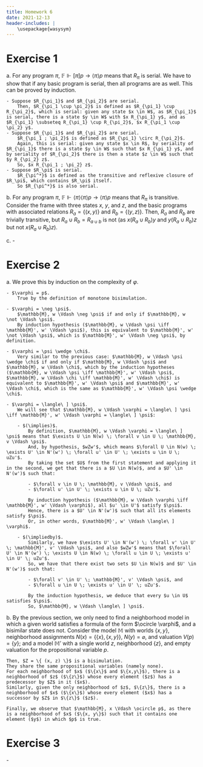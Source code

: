 ```yaml
---
title: Homework 6
date: 2021-12-13
header-includes: |
    \usepackage{wasysym}
---
```


# Exercise 1

a. For any program $\pi$, $\mathbb{F} \Vdash [\pi] p \rightarrow \langle \pi \rangle p$ means that $R_\pi$ is serial.
    We have to show that if any basic program is serial, then all programs are as well.
    This can be proved by induction.

    - Suppose $R_{\pi_1}$ and $R_{\pi_2}$ are serial.
        Then, $R_{\pi_1 \cup \pi_2}$ is defined as $R_{\pi_1} \cup R_{\pi_2}$, which is serial: given any state $x \in W$, as $R_{\pi_1}$ is serial, there is a state $y \in W$ with $x R_{\pi_1} y$, and as $R_{\pi_1} \subseteq R_{\pi_1} \cup R_{\pi_2}$, $x R_{\pi_1 \cup \pi_2} y$.
    - Suppose $R_{\pi_1}$ and $R_{\pi_2}$ are serial.
        $R_{\pi_1 ; \pi_2}$ is defined as $R_{\pi_1} \circ R_{\pi_2}$.
        Again, this is serial: given any state $x \in R$, by seriality of $R_{\pi_1}$ there is a state $y \in W$ such that $x R_{\pi_1} y$, and by seriality of $R_{\pi_2}$ there is then a state $z \in W$ such that $y R_{\pi_2} z$.
        So, $x R_{\pi_1 ; \pi_2} z$.
    - Suppose $R_\pi$ is serial.
        $R_{\pi^*}$ is defined as the transitive and reflexive closure of $R_\pi$, which contains $R_\pi$ itself.
        So $R_{\pi^*}$ is also serial.

b. For any program $\pi$, $\mathbb{F} \Vdash \langle \pi \rangle \langle \pi \rangle p \rightarrow \langle \pi \rangle p$ means that $R_\pi$ is transitive.
    Consider the frame with three states $x$, $y$, and $z$, and the basic programs with associated relations $R_a = \{ (x, y) \}$ and $R_b = \{ (y, z) \}$.
    Then, $R_a$ and $R_b$ are trivially transitive, but $R_a \cup R_b = R_{a \cup b}$ is not (as $x(R_a \cup R_b)y$ and $y(R_a \cup R_b)z$ but not $x(R_a \cup R_b)z$).

c. \-

# Exercise 2

a. We prove this by induction on the complexity of $\varphi$.

    - $\varphi = p$.
        True by the definition of monotone bisimulation.

    - $\varphi = \neg \psi$.
        $\mathbb{M}, w \Vdash \neg \psi$ if and only if $\mathbb{M}, w \not \Vdash \psi$.
        By induction hypothesis ($\mathbb{M}, w \Vdash \psi \iff \mathbb{M}', w' \Vdash \psi$), this is equivalent to $\mathbb{M}', w' \not \Vdash \psi$, which is $\mathbb{M}', w' \Vdash \neg \psi$, by definition.

    - $\varphi = \psi \wedge \chi$.
        Very similar to the previous case: $\mathbb{M}, w \Vdash \psi \wedge \chi$ if and only if $\mathbb{M}, w \Vdash \psi$ and $\mathbb{M}, w \Vdash \chi$, which by the induction hypotheses ($\mathbb{M}, w \Vdash \psi \iff \mathbb{M}', w' \Vdash \psi$, $\mathbb{M}, w \Vdash \chi \iff \mathbb{M}', w' \Vdash \chi$) is equivalent to $\mathbb{M}', w' \Vdash \psi$ and $\mathbb{M}', w' \Vdash \chi$, which is the same as $\mathbb{M}', w' \Vdash \psi \wedge \chi$.

    - $\varphi = \langle\ ] \psi$.
        We will see that $\mathbb{M}, w \Vdash \varphi = \langle\ ] \psi \iff \mathbb{M}', w' \Vdash \varphi = \langle\ ] \psi$:

        - $(\implies)$.
            By definition, $\mathbb{M}, w \Vdash \varphi = \langle\ ] \psi$ means that $\exists U \in N(w) \; \forall v \in U \; \mathbb{M}, v \Vdash \psi$.
            And, by hypothesis, $wZw'$, which means $\forall U \in N(w) \; \exists U' \in N'(w') \; \forall u' \in U' \; \exists u \in U \; uZu'$.
            By taking the set $U$ from the first statement and applying it in the second, we get that there is a $U \in N(w)$, and a $U' \in N'(w')$ such that:

            - $\forall v \in U \; \mathbb{M}, v \Vdash \psi$, and
            - $\forall u' \in U' \; \exists u \in U \; uZu'$.

            By induction hypothesis ($\mathbb{M}, w \Vdash \varphi \iff \mathbb{M}', w' \Vdash \varphi$), all $u' \in U'$ satisfy $\psi$.
            Hence, there is a $U' \in N'(w')$ such that all its elements satisfy $\psi$.
            Or, in other words, $\mathbb{M}', w' \Vdash \langle\ ] \varphi$.

        - $(\impliedby)$.
            Similarly, we have $\exists U' \in N'(w') \; \forall v' \in U' \; \mathbb{M}', v' \Vdash \psi$, and also $wZw'$ means that $\forall U' \in N'(w') \; \exists U \in N(w) \; \forall u \in U \; \exists u' \in U' \; uZu'$.
            So, we have that there exist two sets $U \in N(w)$ and $U' \in N'(w')$ such that:

            - $\forall v' \in U' \; \mathbb{M}', v' \Vdash \psi$, and
            - $\forall u \in U \; \exists u' \in U' \; uZu'$.

            By the induction hypothesis, we deduce that every $u \in U$ satisfies $\psi$.
            So, $\mathbb{M}, w \Vdash \langle\ ] \psi$.

b. By the previous section, we only need to find a neighborhood model in which a given world satisfies a formula of the form $\ocircle \varphi$, and a bisimilar state does not.
    Consider the model $\mathbb{M}$ with worlds $\{x, y\}$, neighborhood assignments $N(x) = \{ \{ x \}, \{ x, y \} \}$, $N(y) = \varnothing$, and valuation $V(p) = \{ y \}$; and a model $\mathbb{M}'$ with a single world $z$, neighborhood $\{ z \}$, and empty valuation for the propositional variable $p$.

    Then, $Z = \{ (x, z) \}$ is a bisimulation.
    They share the same propositional variables (namely none).
    For each neighborhood of $x$ ($\{x\}$ and $\{x,y\}$), there is a neighborhood of $z$ ($\{z\}$) whose every element ($z$) has a predecessor by $Z$ in it ($x$).
    Similarly, given the only neighborhood of $z$, $\{z\}$, there is a neighborhood of $x$ ($\{x\}$) whose every element ($x$) has a successor by $Z$ in $\{z\}$ ($z$).

    Finally, we observe that $\mathbb{M}, x \Vdash \ocircle p$, as there is a neighborhood of $x$ ($\{x, y\}$) such that it contains one element ($y$) in which $p$ is true.

# Exercise 3

\-
